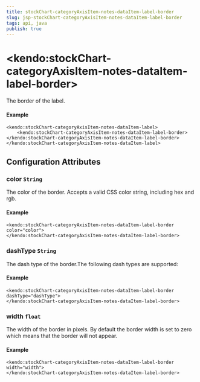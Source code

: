 ```yaml
---
title: stockChart-categoryAxisItem-notes-dataItem-label-border
slug: jsp-stockChart-categoryAxisItem-notes-dataItem-label-border
tags: api, java
publish: true
---
```


# \<kendo:stockChart-categoryAxisItem-notes-dataItem-label-border\>

The border of the label.

#### Example
    <kendo:stockChart-categoryAxisItem-notes-dataItem-label>
        <kendo:stockChart-categoryAxisItem-notes-dataItem-label-border></kendo:stockChart-categoryAxisItem-notes-dataItem-label-border>
    </kendo:stockChart-categoryAxisItem-notes-dataItem-label>

## Configuration Attributes

### color `String`

The color of the border. Accepts a valid CSS color string, including hex and rgb.

#### Example
    <kendo:stockChart-categoryAxisItem-notes-dataItem-label-border color="color">
    </kendo:stockChart-categoryAxisItem-notes-dataItem-label-border>

### dashType `String`

The dash type of the border.The following dash types are supported:

#### Example
    <kendo:stockChart-categoryAxisItem-notes-dataItem-label-border dashType="dashType">
    </kendo:stockChart-categoryAxisItem-notes-dataItem-label-border>

### width `float`

The width of the border in pixels. By default the border width is set to zero which means that the border will not appear.

#### Example
    <kendo:stockChart-categoryAxisItem-notes-dataItem-label-border width="width">
    </kendo:stockChart-categoryAxisItem-notes-dataItem-label-border>

